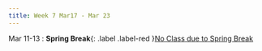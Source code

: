 ```yaml
---
title: Week 7 Mar17 - Mar 23
---
```

Mar 11-13 
: **Spring Break**{: .label .label-red }[No Class due to Spring Break](#)
